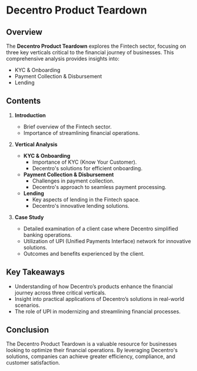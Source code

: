 # Decentro Product Teardown

## Overview
The **Decentro Product Teardown** explores the Fintech sector, focusing on three key verticals critical to the financial journey of businesses. This comprehensive analysis provides insights into:

- KYC & Onboarding
- Payment Collection & Disbursement
- Lending

## Contents
1. **Introduction**
   - Brief overview of the Fintech sector.
   - Importance of streamlining financial operations.

2. **Vertical Analysis**
   - **KYC & Onboarding**
     - Importance of KYC (Know Your Customer).
     - Decentro's solutions for efficient onboarding.
   - **Payment Collection & Disbursement**
     - Challenges in payment collection.
     - Decentro's approach to seamless payment processing.
   - **Lending**
     - Key aspects of lending in the Fintech space.
     - Decentro's innovative lending solutions.

3. **Case Study**
   - Detailed examination of a client case where Decentro simplified banking operations.
   - Utilization of UPI (Unified Payments Interface) network for innovative solutions.
   - Outcomes and benefits experienced by the client.

## Key Takeaways
- Understanding of how Decentro’s products enhance the financial journey across three critical verticals.
- Insight into practical applications of Decentro’s solutions in real-world scenarios.
- The role of UPI in modernizing and streamlining financial processes.

## Conclusion
The Decentro Product Teardown is a valuable resource for businesses looking to optimize their financial operations. By leveraging Decentro's solutions, companies can achieve greater efficiency, compliance, and customer satisfaction.
